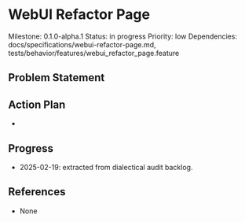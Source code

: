 # WebUI Refactor Page
Milestone: 0.1.0-alpha.1
Status: in progress
Priority: low
Dependencies: docs/specifications/webui-refactor-page.md, tests/behavior/features/webui_refactor_page.feature

## Problem Statement
<description>


## Action Plan
- <tasks>

## Progress
- 2025-02-19: extracted from dialectical audit backlog.

## References
- None
